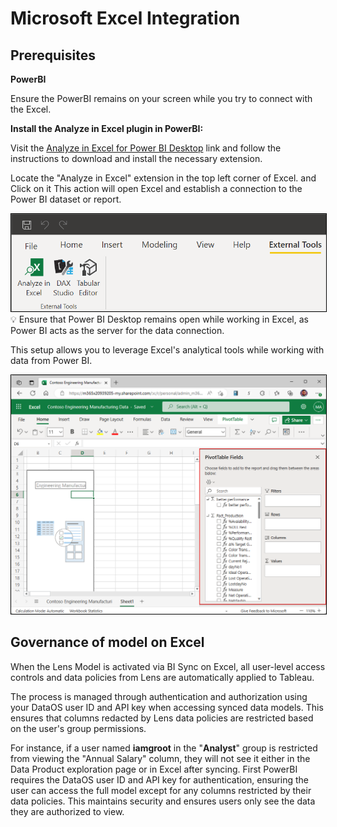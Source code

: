 # Microsoft Excel Integration

## Prerequisites

**PowerBI**

Ensure the PowerBI remains on your screen while you try to connect with the Excel.

**Install the Analyze in Excel plugin in PowerBI:** 

Visit the [Analyze in Excel for Power BI Desktop](https://www.sqlbi.com/tools/analyze-in-excel-for-power-bi-desktop/) link and follow the instructions to download and install the necessary extension.

Locate the "Analyze in Excel" extension in the top left corner of Excel. and Click on it This action will open Excel and establish a connection to the Power BI dataset or report.

<center>
  <img src="/interfaces/data_product_hub/activation/bi_sync/Untitled%20(17).png" alt="DPH" style="width:50rem; border: 1px solid black;" />
</center>



<aside class="callout">
💡 Ensure that Power BI Desktop remains open while working in Excel, as Power BI acts as the server for the data connection.
</aside>

This setup allows you to leverage Excel's analytical tools while working with data from Power BI.

<center>
  <img src="/interfaces/data_product_hub/activation/bi_sync/Untitled%20(18).png" alt="DPH" style="width:50rem; border: 1px solid black;" />
</center>



## Governance of model on Excel

When the Lens Model is activated via BI Sync on Excel, all user-level access controls and data policies from Lens are automatically applied to Tableau.

The process is managed through authentication and authorization using your DataOS user ID and API key when accessing synced data models. This ensures that columns redacted by Lens data policies are restricted based on the user's group permissions. 

For instance, if a user named **iamgroot** in the "**Analyst**" group is restricted from viewing the "Annual Salary" column, they will not see it either in the Data Product exploration page or in Excel after syncing. First PowerBI requires the DataOS user ID and API key for authentication, ensuring the user can access the full model except for any columns restricted by their data policies. This maintains security and ensures users only see the data they are authorized to view.